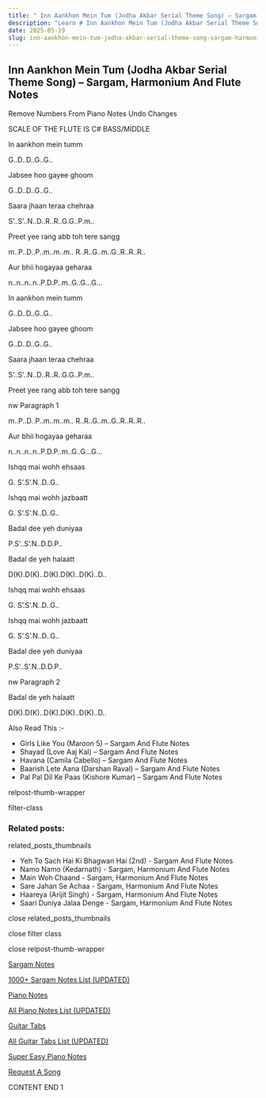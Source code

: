 ```yaml
---
title: " Inn Aankhon Mein Tum (Jodha Akbar Serial Theme Song) – Sargam, Harmonium And Flute Notes"
description: "Learn # Inn Aankhon Mein Tum (Jodha Akbar Serial Theme Song) notes, sargam, harmonium notations and flute notes. Easy step-by-step tutorial for beginners."
date: 2025-05-19
slug: inn-aankhon-mein-tum-jodha-akbar-serial-theme-song-sargam-harmonium-and-flute-notes
---
```


## Inn Aankhon Mein Tum (Jodha Akbar Serial Theme Song) – Sargam, Harmonium And Flute Notes

Remove Numbers From Piano Notes
Undo Changes

SCALE OF THE FLUTE IS C# BASS/MIDDLE

In aankhon mein tumm

G..D..D..G..G..

Jabsee hoo gayee ghoom

G..D..D..G..G..

Saara jhaan teraa chehraa

S’..S’..N..D..R..R..G.G..P.m..

Preet yee rang abb toh tere sangg

m..P..D..P..m..m..m.. R..R..G..m..G..R..R..R..

Aur bhii hogayaa geharaa

n..n..n..n..P.D.P..m..G..G…G…

In aankhon mein tumm

G..D..D..G..G..

Jabsee hoo gayee ghoom

G..D..D..G..G..

Saara jhaan teraa chehraa

S’..S’..N..D..R..R..G.G..P.m..

Preet yee rang abb toh tere sangg

nw Paragraph 1

m..P..D..P..m..m..m.. R..R..G..m..G..R..R..R..

Aur bhii hogayaa geharaa

n..n..n..n..P.D.P..m..G..G…G…

Ishqq mai wohh ehsaas

G. S’.S’.N..D..G..

Ishqq mai wohh jazbaatt

G. S’.S’.N..D..G..

Badal dee yeh duniyaa

P.S’..S’.N..D.D.P..

Badal de yeh halaatt

D(K).D(K)..D(K).D(K)..D(K)..D..

Ishqq mai wohh ehsaas

G. S’.S’.N..D..G..

Ishqq mai wohh jazbaatt

G. S’.S’.N..D..G..

Badal dee yeh duniyaa

P.S’..S’.N..D.D.P..

nw Paragraph 2

Badal de yeh halaatt

D(K).D(K)..D(K).D(K)..D(K)..D..

Also Read This :-

- Girls Like You (Maroon 5) – Sargam And Flute Notes
- Shayad (Love Aaj Kal) – Sargam And Flute Notes
- Havana (Camila Cabello) – Sargam And Flute Notes
- Baarish Lete Aana (Darshan Raval) – Sargam And Flute Notes
- Pal Pal Dil Ke Paas (Kishore Kumar) – Sargam And Flute Notes

relpost-thumb-wrapper

filter-class

### Related posts:

related_posts_thumbnails

- Yeh To Sach Hai Ki Bhagwan Hai (2nd) - Sargam And Flute Notes
- Namo Namo (Kedarnath) - Sargam, Harmonium And Flute Notes
- Main Woh Chaand - Sargam, Harmonium And Flute Notes
- Sare Jahan Se Achaa - Sargam, Harmonium And Flute Notes
- Haareya (Arijit Singh) - Sargam, Harmonium And Flute Notes
- Saari Duniya Jalaa Denge - Sargam, Harmonium And Flute Notes

close related_posts_thumbnails

close filter class

close relpost-thumb-wrapper

[Sargam Notes](/sargam-notes.html)

[1000+ Sargam Notes List (UPDATED)](/all-songs-list-sargam-notes.html)

[Piano Notes](/piano-notes.html)

[All Piano Notes List (UPDATED)](/all-songs-list-piano-notes.html)

[Guitar Tabs](/guitar-tabs.html)

[All Guitar Tabs List (UPDATED)](/all-songs-list-guitar-tabs.html)

[Super Easy Piano Notes](https://studywall.in/)

[Request A Song](/request-a-song.html)

CONTENT END 1
